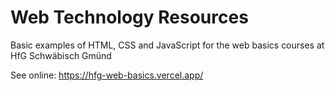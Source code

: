 # Web Technology Resources

Basic examples of HTML, CSS and JavaScript for the web basics courses at HfG Schwäbisch Gmünd

See online: https://hfg-web-basics.vercel.app/
